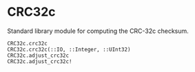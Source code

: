 # CRC32c

Standard library module for computing the CRC-32c checksum.

```@docs
CRC32c.crc32c
CRC32c.crc32c(::IO, ::Integer, ::UInt32)
CRC32c.adjust_crc32c
CRC32c.adjust_crc32c!
```
